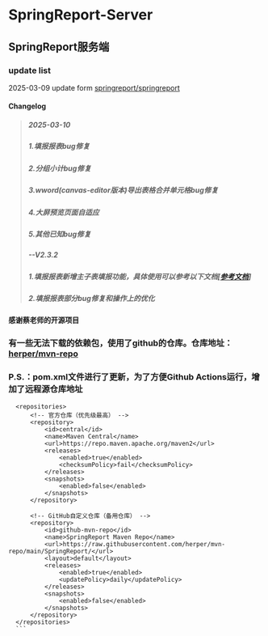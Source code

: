 # SpringReport-Server

## SpringReport服务端

### update list

2025-03-09 update form [springreport/springreport](https://github.com/springreport/springreport)

#### Changelog
>
> ##### 2025-03-10
>
> ##### 1.填报报表bug修复
> ##### 2.分组小计bug修复
> ##### 3.wword(canvas-editor版本)导出表格合并单元格bug修复
> ##### 4.大屏预览页面自适应
> ##### 5.其他已知bug修复
>
> ##### --V2.3.2
>
> ##### 1.填报报表新增主子表填报功能，具体使用可以参考以下文档[[参考文档](https://gitee.com/springreport/springreport/wikis/pages?sort_id=13553757&doc_id=5747656)]
>
> ##### 2.填报报表部分bug修复和操作上的优化
>

#### 感谢蔡老师的开源项目

### 有一些无法下载的依赖包，使用了github的仓库。仓库地址：[herper/mvn-repo][def]

[def]: https://github.com/herper/mvn-repo

### P.S.：pom.xml文件进行了更新，为了方便Github Actions运行，增加了远程源仓库地址

  ```<!-- 配置仓库地址 -->
    <repositories>
        <!-- 官方仓库（优先级最高） -->
        <repository>
            <id>central</id>
            <name>Maven Central</name>
            <url>https://repo.maven.apache.org/maven2</url>
            <releases>
                <enabled>true</enabled>
                <checksumPolicy>fail</checksumPolicy>
            </releases>
            <snapshots>
                <enabled>false</enabled>
            </snapshots>
        </repository>

        <!-- GitHub自定义仓库（备用仓库） -->
        <repository>
            <id>github-mvn-repo</id>
            <name>SpringReport Maven Repo</name>
            <url>https://raw.githubusercontent.com/herper/mvn-repo/main/SpringReport/</url>
            <layout>default</layout>
            <releases>
                <enabled>true</enabled>
                <updatePolicy>daily</updatePolicy>
            </releases>
            <snapshots>
                <enabled>false</enabled>
            </snapshots>
        </repository>
    </repositories>
    ```
